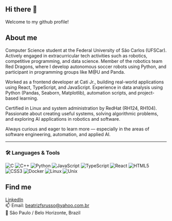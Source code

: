 ## Hi there 👋
Welcome to my github profile!

## About me

Computer Science student at the Federal University of São Carlos (UFSCar). Actively engaged in extracurricular tech activities such as robotics, competitive programming, and data science. Member of the robotics team Red Dragons, where I develop autonomous soccer robots using Python, and participant in programming groups like M@U and Panda.

Worked as a frontend developer at Cati Jr., building real-world applications using React, TypeScript, and JavaScript. Experience in data analysis using Python (Pandas, Seaborn, Matplotlib), automation scripts, and project-based learning.

Certified in Linux and system administration by RedHat (RH124, RH104). Passionate about creating useful systems, solving algorithmic problems, and exploring AI applications in robotics and software.

Always curious and eager to learn more — especially in the areas of software engineering, automation, and applied AI.

---

### 🛠 Languages & Tools

![C](https://img.shields.io/badge/C-00599C?style=for-the-badge&logo=c&logoColor=white)
![C++](https://img.shields.io/badge/C++-00599C?style=for-the-badge&logo=c%2B%2B&logoColor=white)
![Python](https://img.shields.io/badge/Python-3776AB?style=for-the-badge&logo=python&logoColor=white)
![JavaScript](https://img.shields.io/badge/JavaScript-F7DF1E?style=for-the-badge&logo=javascript&logoColor=black)
![TypeScript](https://img.shields.io/badge/TypeScript-3178C6?style=for-the-badge&logo=typescript&logoColor=white)
![React](https://img.shields.io/badge/React-20232A?style=for-the-badge&logo=react&logoColor=61DAFB)
![HTML5](https://img.shields.io/badge/HTML5-E34F26?style=for-the-badge&logo=html5&logoColor=white)
![CSS3](https://img.shields.io/badge/CSS3-1572B6?style=for-the-badge&logo=css3&logoColor=white)
![Docker](https://img.shields.io/badge/Docker-2496ED?style=for-the-badge&logo=docker&logoColor=white)
![Linux](https://img.shields.io/badge/Linux-FCC624?style=for-the-badge&logo=linux&logoColor=black)
![Unix](https://img.shields.io/badge/Unix-FFFFFF?style=for-the-badge&logo=gnu&logoColor=black)

## Find me

[LinkedIn](https://www.linkedin.com/in/beatriz-russo-93180b351)  
📫 Email: beatrizfsrusso@yahoo.com.br  
📍 São Paulo / Belo Horizonte, Brazil
